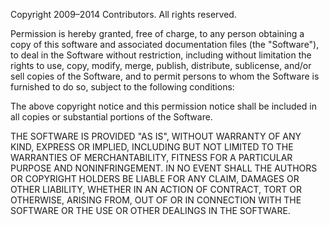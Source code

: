 Copyright 2009–2014 Contributors. All rights reserved.Permission is hereby granted, free of charge, to any person obtaining a copyof this software and associated documentation files (the "Software"), todeal in the Software without restriction, including without limitation therights to use, copy, modify, merge, publish, distribute, sublicense, and/orsell copies of the Software, and to permit persons to whom the Software isfurnished to do so, subject to the following conditions:The above copyright notice and this permission notice shall be included inall copies or substantial portions of the Software.THE SOFTWARE IS PROVIDED "AS IS", WITHOUT WARRANTY OF ANY KIND, EXPRESS ORIMPLIED, INCLUDING BUT NOT LIMITED TO THE WARRANTIES OF MERCHANTABILITY,FITNESS FOR A PARTICULAR PURPOSE AND NONINFRINGEMENT. IN NO EVENT SHALL THEAUTHORS OR COPYRIGHT HOLDERS BE LIABLE FOR ANY CLAIM, DAMAGES OR OTHERLIABILITY, WHETHER IN AN ACTION OF CONTRACT, TORT OR OTHERWISE, ARISINGFROM, OUT OF OR IN CONNECTION WITH THE SOFTWARE OR THE USE OR OTHER DEALINGSIN THE SOFTWARE.